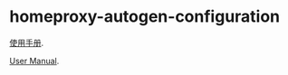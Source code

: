 # homeproxy-autogen-configuration
[使用手册](https://github.com/thisIsIan-W/homeproxy-autogen-configuration/wiki/immortalwrt-homeproxy-%E4%B8%80%E9%94%AE%E9%85%8D%E7%BD%AE%E8%84%9A%E6%9C%AC%E4%BD%BF%E7%94%A8%E8%AF%B4%E6%98%8E).

[User Manual](https://github.com/thisIsIan-W/homeproxy-autogen-configuration/wiki/A-Simpler-way-to-Generate-ImmortalWRT-(OpenWRT)-Homeproxy-Configuration).

